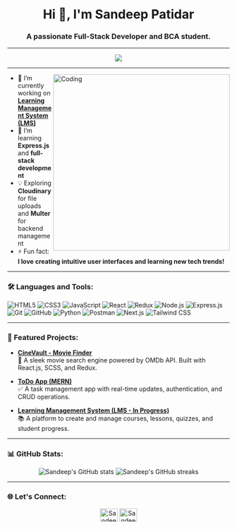 <h1 align="center">Hi 👋, I'm Sandeep Patidar</h1>
<h3 align="center">A passionate Full-Stack Developer and BCA student.</h3>

---

<p align="center">
  <img src="https://readme-typing-svg.herokuapp.com?color=%2336BCF7&lines=Frontend+Developer;MERN+Stack+Enthusiast;React.js+%7C+Node.js+%7C+Express.js+%7C+MongoDB;Always+Learning+%F0%9F%93%9A" />
</p>

---

<img align="right" alt="Coding" width="400" src="https://media.giphy.com/media/L8K62iTDkzGX6/giphy.gif">

- 🔭 I’m currently working on **[Learning Management System (LMS)](https://github.com/sandeep-ptdr/lms-project)**  
- 🌱 I’m learning **Express.js** and **full-stack development**  
- 💡 Exploring **Cloudinary** for file uploads and **Multer** for backend management  
- ⚡ Fun fact: **I love creating intuitive user interfaces and learning new tech trends!**

---

### 🛠️ Languages and Tools:

![HTML5](https://img.shields.io/badge/HTML5-E34F26?style=for-the-badge&logo=html5&logoColor=white)
![CSS3](https://img.shields.io/badge/CSS3-1572B6?style=for-the-badge&logo=css3&logoColor=white)
![JavaScript](https://img.shields.io/badge/JavaScript-F7DF1E?style=for-the-badge&logo=javascript&logoColor=black)
![React](https://img.shields.io/badge/React-61DAFB?style=for-the-badge&logo=react&logoColor=black)
![Redux](https://img.shields.io/badge/Redux-764ABC?style=for-the-badge&logo=redux&logoColor=white)
![Node.js](https://img.shields.io/badge/Node.js-339933?style=for-the-badge&logo=nodedotjs&logoColor=white)
![Express.js](https://img.shields.io/badge/Express.js-000000?style=for-the-badge&logo=express&logoColor=white)
![Git](https://img.shields.io/badge/Git-F05032?style=for-the-badge&logo=git&logoColor=white)
![GitHub](https://img.shields.io/badge/GitHub-181717?style=for-the-badge&logo=github&logoColor=white)
![Python](https://img.shields.io/badge/Python-3776AB?style=for-the-badge&logo=python&logoColor=white)
![Postman](https://img.shields.io/badge/Postman%20-E34F26?style=for-the-badge&logo=Postman&logoColor=white)
![Next.js](https://img.shields.io/badge/Next.js-000000?style=for-the-badge&logo=nextdotjs&logoColor=white)
![Tailwind CSS](https://img.shields.io/badge/Tailwind%20CSS-38B2AC?style=for-the-badge&logo=tailwind-css&logoColor=white)



---

### 🌟 Featured Projects:
- **[CineVault - Movie Finder](https://cinevault-movie-finder.vercel.app/)**  
  🎥 A sleek movie search engine powered by OMDb API. Built with React.js, SCSS, and Redux.  
  

- **[ToDo App (MERN)](https://github.com/Sandeep-Ptdr/TodoApp-MERN)**  
  ✅ A task management app with real-time updates, authentication, and CRUD operations.  
   

- **[Learning Management System (LMS - In Progress)](https://github.com/sandeep-ptdr/lms-project)**  
  📚 A platform to create and manage courses, lessons, quizzes, and student progress.  
   
---

### 📊 GitHub Stats:
<p align="center">
  <img src="https://github-readme-stats.vercel.app/api?username=sandeep-ptdr&show_icons=true&theme=radical" alt="Sandeep's GitHub stats" />
  <img src="https://github-readme-streak-stats.herokuapp.com/?user=sandeep-ptdr&theme=radical" alt="Sandeep's GitHub streaks"/>
</p>

---

### 🌐 Let's Connect:
<p align="center">
  <a href="https://www.linkedin.com/in/sandeeppatidar11"><img align="center" src="https://cdn-icons-png.flaticon.com/512/174/174857.png" alt="Sandeep Patidar | LinkedIn" height="30" width="40" /></a>
  <a href="https://github.com/sandeep-ptdr"><img align="center" src="https://cdn-icons-png.flaticon.com/512/25/25231.png" alt="Sandeep Patidar | GitHub" height="30" width="40" /></a>
</p>
